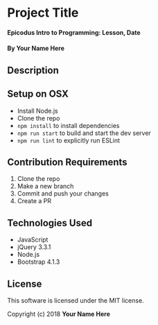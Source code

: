 # Project Title

#### Epicodus Intro to Programming: Lesson, Date

#### By Your Name Here

## Description

## Setup on OSX

* Install Node.js
* Clone the repo
* `npm install` to install dependencies
* `npm run start` to build and start the dev server
* `npm run lint` to explicitly run ESLint

## Contribution Requirements

1. Clone the repo
1. Make a new branch
1. Commit and push your changes
1. Create a PR

## Technologies Used

* JavaScript
* jQuery 3.3.1
* Node.js
* Bootstrap 4.1.3

## License

This software is licensed under the MIT license.

Copyright (c) 2018 **Your Name Here**